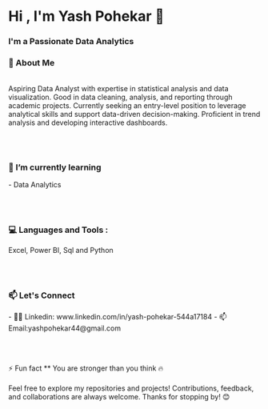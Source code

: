 <h1 align="Left">Hi , I'm Yash Pohekar 👋 </h1>
<h3 align="Left">I'm a Passionate Data Analytics </h3>


<h3 align="Left">🚀 About Me </h3>
<p align="Left"><h6></h6>Aspiring Data Analyst with expertise in statistical analysis and data visualization. Good in data cleaning, analysis, and reporting through academic projects. Currently seeking an entry-level position to leverage analytical skills and support data-driven decision-making. Proficient in trend analysis and developing interactive dashboards.</h6</p>

<br></br>

<h3 align="Left">🌱 I’m currently learning </h3>
- Data Analytics 

<br></br>

<h3 align="Left">💻 Languages and Tools : </h3>
 Excel, Power BI, Sql and Python 

 <br></br>

<h3 align="Left">📫 Let's Connect </h3>
 - 👨‍💻 Linkedin: www.linkedin.com/in/yash-pohekar-544a17184 
 - 📫 Email:yashpohekar44@gmail.com


<br></br>
  
⚡ Fun fact ** You are stronger than you think 🔥
<br></br>
Feel free to explore my repositories and projects! Contributions, feedback, and collaborations are always welcome.
Thanks for stopping by! 😊
